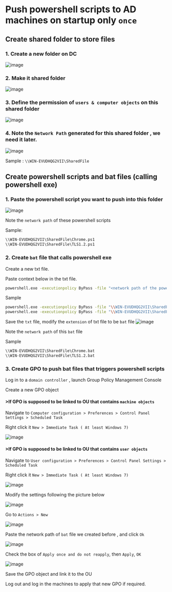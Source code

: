 # Push powershell scripts to AD machines on startup only `once`

## Create shared folder to store files
### 1. Create a new folder on DC
![image](https://user-images.githubusercontent.com/96930989/211191621-cff1dda4-e591-41b5-8725-bfbab672b1d0.png)

### 2. Make it shared folder
![image](https://user-images.githubusercontent.com/96930989/211191637-33587410-944a-4559-a621-503ce04430a4.png)

### 3. Define the permission of `users & computer objects` on this shared folder
![image](https://user-images.githubusercontent.com/96930989/211191666-af604dde-ecda-4c5a-9a88-9525eb004915.png)

### 4. Note the `Network Path` generated for this shared folder , we need it later.
![image](https://user-images.githubusercontent.com/96930989/211191691-c5234512-64fd-4101-8c6e-0c17e58a41d3.png)

Sample : `\\WIN-EVUDHQG2VII\SharedFile`

## Create powershell scripts and bat files (calling powershell exe)
### 1. Paste the powershell script you want to push into this folder
![image](https://user-images.githubusercontent.com/96930989/211191792-bcd554e8-ce5e-4c6e-8190-a2ade020101b.png)

Note the `network path` of these powershell scripts

Sample:
```sh
\\WIN-EVUDHQG2VII\SharedFile\Chrome.ps1
\\WIN-EVUDHQG2VII\SharedFile\TLS1.2.ps1
```

### 2. Create `bat` file that calls powershell exe

Create a new txt file.

Paste context below in the txt file.
```sh
powershell.exe -executionpolicy ByPass -file "<network path of the powershell script>"
```

Sample
```sh
powershell.exe -executionpolicy ByPass -file "\\WIN-EVUDHQG2VII\SharedFile\TLS1.2.ps1"
powershell.exe -executionpolicy ByPass -file "\\WIN-EVUDHQG2VII\SharedFile\Chrome.ps1"
```

Save the `txt` file, modify the `extension` of txt file to be `bat` file
![image](https://user-images.githubusercontent.com/96930989/211191932-674922fc-8f18-4bc6-a2d5-d59468a5f915.png)

Note the `network path` of this `bat` file

Sample

```sh
\\WIN-EVUDHQG2VII\SharedFile\Chrome.bat
\\WIN-EVUDHQG2VII\SharedFile\TLS1.2.bat
```

### 3. Create GPO to push bat files that triggers powershell scripts

Log in to a `domain controller` , launch Group Policy Management Console

Create a new GPO object


#### >If GPO is supposed to be linked to OU that contains `machine objects`

Navigate to `Computer configuration > Preferences > Control Panel Settings > Scheduled Task`

Right click it `New > Immediate Task ( At least Windows 7)`

![image](https://user-images.githubusercontent.com/96930989/211192094-1b6e1185-f6c3-4a2d-8eab-3a5f3a1c02bb.png)

#### >If GPO is supposed to be linked to OU that contains `user objects`

Navigate to `User configuration > Preferences > Control Panel Settings > Scheduled Task`

Right click it `New > Immediate Task ( At least Windows 7)`

![image](https://user-images.githubusercontent.com/96930989/211192152-05688d03-a1b9-4fdf-9117-af1d421f4bac.png)

Modify the settings following the picture below 

![image](https://user-images.githubusercontent.com/96930989/211192175-a0c5f849-a0f9-4fce-8c9c-42cd54a170d4.png)

Go to `Actions > New`

![image](https://user-images.githubusercontent.com/96930989/211192185-09abd4a8-6b4e-4170-a830-b86be56cc3ee.png)

Paste the network path of `bat` file we created before , and click `Ok`

![image](https://user-images.githubusercontent.com/96930989/211192201-72153fd4-2320-41f6-bf28-d82e10a8a74b.png)

Check the box of `Apply once and do not reapply`, then `Apply`, `OK`

![image](https://user-images.githubusercontent.com/96930989/211192235-76dcc769-2896-49a8-a583-a9f7462aa946.png)

Save the GPO object and link it to the OU 

Log out and log in the machines to apply that new GPO if required.


